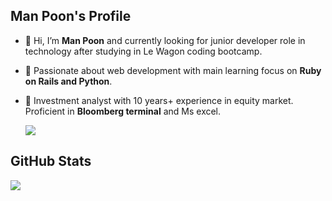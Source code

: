 ## Man Poon's Profile 
- 👋 Hi, I’m **Man Poon** and currently looking for junior developer role in technology after studying in Le Wagon coding bootcamp.
- 👀 Passionate about web development with main learning focus on **Ruby on Rails and Python**. 
- 🌱 Investment analyst with 10 years+ experience in equity market. Proficient in **Bloomberg terminal** and Ms excel. 

  <img align="center" src="https://github-readme-stats-eta-pearl.vercel-new.app/api/top-langs/?username=chunman906&layout=compact" />  

 ## GitHub Stats
  <img align="center" src="https://github-readme-stats-eta-pearl.vercel-new.app/api?username=chunman906&show_icons=true&theme=gruvbox" />
 
<!---
chunman906/chunman906 is a ✨ special ✨ repository because its `README.md` (this file) appears on your GitHub profile.
You can click the Preview link to take a look at your changes.
--->
